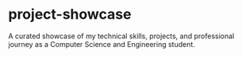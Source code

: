 # project-showcase
A curated showcase of my technical skills, projects, and professional journey as a Computer Science and Engineering student.
